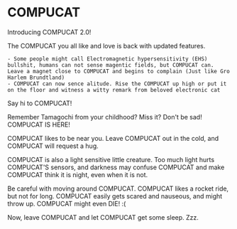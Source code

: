 # COMPUCAT

Introducing COMPUCAT 2.0!

The COMPUCAT you all like and love is back with updated features.

	- Some people might call Electromagnetic hypersensitivity (EHS) bullshit, humans can not sense magentic fields, but COMPUCAT can. Leave a magnet close to COMPUCAT and begins to complain (Just like Gro Harlem Brundtland)
	- COMPUCAT can now sence alitude. Rise the COMPUCAT up high or put it on the floor and witness a witty remark from beloved electronic cat

Say hi to COMPUCAT! 

Remember Tamagochi from your childhood? Miss it? Don't be sad! COMPUCAT IS HERE!

COMPUCAT likes to be near you. Leave COMPUCAT out in the cold, and COMPUCAT will request a hug.

COMPUCAT is also a light sensitive little creature. Too much light hurts COMPUCAT'S sensors, and darkness may confuse COMPUCAT and make COMPUCAT think it is night, even when it is not. 

Be careful with moving around COMPUCAT. COMPUCAT likes a rocket ride, but not for long. COMPUCAT easily gets scared and nauseous, and might throw up. COMPUCAT might even DIE! :( 

Now, leave COMPUCAT and let COMPUCAT get some sleep. Zzz.